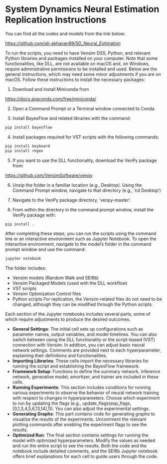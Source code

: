 # System Dynamics Neural Estimation Replication Instructions
You can find all the codes and models from the link below:

https://github.com/ali-akhavan89/SD_Neural_Estimation 

To run the scripts, you need to have Vensim DSS, Python, and relevant Python libraries and packages installed on your computer. Note that some functionalities, like DLL, are not available on macOS and, on Windows, require administrative permissions to be installed and used. Below are the general instructions, which may need some minor adjustments if you are on macOS. Follow these instructions to install the necessary packages:



1.	Download and install Miniconda from 

https://docs.anaconda.com/free/miniconda/

2.	Open a Command Prompt or a Terminal window connected to Conda

3.	Install BayesFlow and related libraries with the command:

```python 
pip install bayesflow
```

4.	Install packages required for VST scripts with the following commands:

```python
pip install keyboard
pip install regex
```

5.	If you want to use the DLL functionality, download the VenPy package from:

https://github.com/VensimSoftware/venpy

6.	Unzip the folder in a familiar location (e.g., Desktop). Using the Command Prompt window, navigate to that directory (e.g., ‘cd Desktop’)

7.	Navigate to the VenPy package directory, ‘venpy-master’.


8.	From within the directory in the command prompt window, install the VenPy package with:

```python
pip install .
```


After completing these steps, you can run the scripts using the command line or an interactive environment such as Jupyter Notebook. To open the interactive environment, navigate to the model’s folder in the command prompt window and use the command:

```python
jupyter notebook
```


The folder includes:
* Vensim models (Random Walk and SEIRb)
* Vensim Packaged Models (used with the DLL workflow)
* VST scripts
* Vensim Optimization Control files
* Python scripts
For replication, the Vensim-related files do not need to be changed, although they can be modified through the Python scripts.


Each section of the Jupyter notebooks includes several parts, some of which require adjustments to produce the desired outcomes.
* **General Settings**: The initial cell sets up configurations such as parameter names, output variables, and model timelines. You can also switch between using the DLL functionality or the script-based (VST) connection with Vensim. In addition, you can adjust basic neural network settings. Comments are provided next to each hyperparameter, explaining their definitions and functionalities.
* **Importing Libraries**: These cells import the necessary libraries for running the script and establishing the BayesFlow framework.
* **Framework Setup**: Functions to define the summary network, inference network, generative model, amortizer, and trainer are included in these cells.
* **Running Experiments**: This section includes conditions for running various experiments to observe the behavior of neural network training with respect to changes in hyperparameters. Choose which experiment to run by updating the flags (e.g., update_flags(exp_flags,[0,1,3,4,5,6,13,14],1)). You can also adjust the experimental settings. 
* **Generating Graphs**: This part contains code for generating graphs to visualize the results of the experiments. Uncomment the relevant plotting commands after enabling the experiment flags to see the results.
* **Optimized Run**: The final section contains settings for running the model with optimized hyperparameters. Modify the values as needed and run the entire script to see the results.
Both the code and the notebook include detailed comments, and the SEIRb Jupyter notebook offers brief explanations for each cell to guide users through the code.


